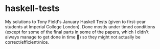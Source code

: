 # haskell-tests
My solutions to Tony Field's January Haskell Tests (given to first-year students at Imperial College London). Done mostly under timed conditions (except for some of the final parts in some of the papers, which I didn't always manage to get done in time 🙁) so they might not actually be correct/efficient/nice.
